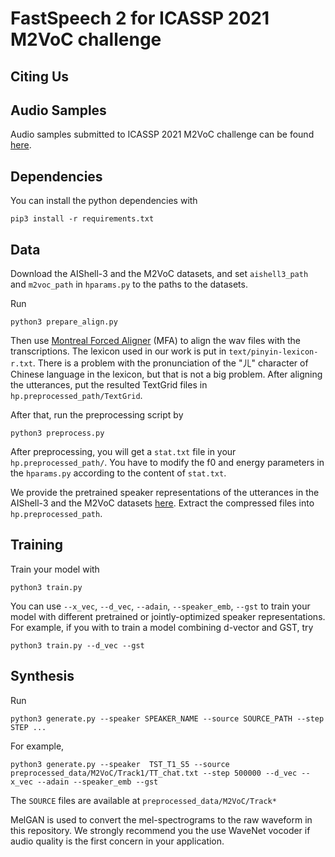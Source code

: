 # FastSpeech 2 for ICASSP 2021 M2VoC challenge

## Citing Us

## Audio Samples
Audio samples submitted to ICASSP 2021 M2VoC challenge can be found [here](https://ming024.github.io/M2VoC/).  

## Dependencies
You can install the python dependencies with
```
pip3 install -r requirements.txt
```

## Data
Download the AIShell-3 and the M2VoC datasets, and set ``aishell3_path`` and ``m2voc_path`` in ``hparams.py`` to the paths to the datasets.

Run

```
python3 prepare_align.py
```

Then use [Montreal Forced Aligner](https://montreal-forced-aligner.readthedocs.io/en/latest/) (MFA) to align the wav files with the transcriptions.
The lexicon used in our work is put in ``text/pinyin-lexicon-r.txt``.
There is a problem with the pronunciation of the "ㄦ" character of Chinese language in the lexicon, but that is not a big problem.
After aligning the utterances, put the resulted TextGrid files in ``hp.preprocessed_path/TextGrid``.

After that, run the preprocessing script by
```
python3 preprocess.py
```

After preprocessing, you will get a ``stat.txt`` file in your ``hp.preprocessed_path/``.
You have to modify the f0 and energy parameters in the ``hparams.py`` according to the content of ``stat.txt``.

We provide the pretrained speaker representations of the utterances in the AIShell-3 and the M2VoC datasets [here](https://drive.google.com/file/d/1VMH4LMHwnVR7c69fDKI8VJocHZK7AkHw/view?usp=sharing).
Extract the compressed files into ``hp.preprocessed_path``.

## Training

Train your model with
```
python3 train.py
```

You can use ``--x_vec``, ``--d_vec``, ``--adain``, ``--speaker_emb``, ``--gst`` to train your model with different pretrained or jointly-optimized speaker representations.
For example, if you with to train a model combining d-vector and GST, try
```
python3 train.py --d_vec --gst
```


## Synthesis

Run
```
python3 generate.py --speaker SPEAKER_NAME --source SOURCE_PATH --step STEP ...
```

For example,
```
python3 generate.py --speaker  TST_T1_S5 --source preprocessed_data/M2VoC/Track1/TT_chat.txt --step 500000 --d_vec --x_vec --adain --speaker_emb --gst
```

The ``SOURCE`` files are available at ``preprocessed_data/M2VoC/Track*``


MelGAN is used to convert the mel-spectrograms to the raw waveform in this repository.
We strongly recommend you the use WaveNet vocoder if audio quality is the first concern in your application.
